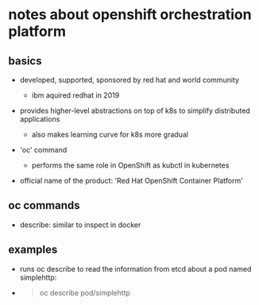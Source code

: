 # notes about openshift orchestration platform

## basics

- developed, supported, sponsored by red hat and world community
  - ibm aquired redhat in 2019

- provides higher-level abstractions on top of k8s to simplify distributed applications
  - also makes learning curve for k8s more gradual

- 'oc' command
  - performs the same role in OpenShift as kubctl in kubernetes

- official name of the product: 'Red Hat OpenShift Container Platform'


## oc commands

- describe: similar to inspect in docker


## examples

- runs oc describe to read the information from etcd about a pod named simplehttp:
- > oc describe pod/simplehttp
